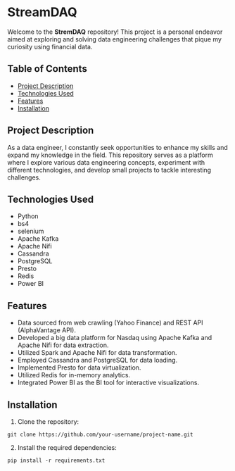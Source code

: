 # StreamDAQ

Welcome to the **StremDAQ** repository! This project is a personal endeavor aimed at exploring and solving data engineering challenges that pique my curiosity using financial data.


## Table of Contents

- [Project Description](#project-description)
- [Technologies Used](#technologies-used)
- [Features](#features)
- [Installation](#installation)

## Project Description

As a data engineer, I constantly seek opportunities to enhance my skills and expand my knowledge in the field. This repository serves as a platform where I explore various data engineering concepts, experiment with different technologies, and develop small projects to tackle interesting challenges.

## Technologies Used

- Python
- bs4
- selenium
- Apache Kafka
- Apache Nifi
- Cassandra
- PostgreSQL
- Presto
- Redis
- Power BI

## Features

- Data sourced from web crawling (Yahoo Finance) and REST API (AlphaVantage API).
- Developed a big data platform for Nasdaq using Apache Kafka and Apache Nifi for data extraction.
- Utilized Spark and Apache Nifi for data transformation.
- Employed Cassandra and PostgreSQL for data loading.
- Implemented Presto for data virtualization.
- Utilized Redis for in-memory analytics.
- Integrated Power BI as the BI tool for interactive visualizations.

## Installation

1. Clone the repository:
```
git clone https://github.com/your-username/project-name.git
```
2. Install the required dependencies:
```
pip install -r requirements.txt
```
